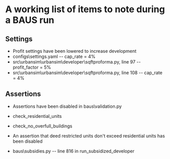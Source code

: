 # A working list of items to note during a BAUS run

## Settings

* Profit settings have been lowered to increase development
 * configs\settings.yaml -- cap_rate = 4%
 * src\urbansim\urbansim\developer\sqftproforma.py, line 97 -- profit_factor = 5%
 * src\urbansim\urbansim\developer\sqftproforma.py, line 108 -- cap_rate = 4%

## Assertions

* Assertions have been disabled in baus\validation.py
 * check_residential_units
 * check_no_overfull_buildings

* An assertion that deed restricted units don't exceed residential units has been disabled
 * baus\subsidies.py -- line 816 in run_subsidized_developer